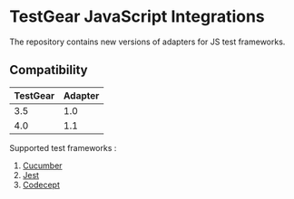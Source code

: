 # TestGear JavaScript Integrations
The repository contains new versions of adapters for JS test frameworks.

## Compatibility

| TestGear | Adapter |
|----------|---------|
| 3.5      | 1.0     |
| 4.0      | 1.1     |

Supported test frameworks :
 1. [Cucumber](https://github.com/testgear-tms/adapters-js/tree/main/testgear-adapter-cucumber)
 2. [Jest](https://github.com/testgear-tms/adapters-js/tree/main/testgear-adapter-jest)
 3. [Codecept](https://github.com/testgear-tms/adapters-js/tree/main/testgear-adapter-codecept)

